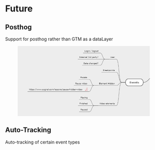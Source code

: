 # Future

## Posthog

Support for posthog rather than GTM as a dataLayer&#x20;

<figure><img src="../../.gitbook/assets/image (59).png" alt=""><figcaption></figcaption></figure>

## Auto-Tracking

Auto-tracking of certain event types











